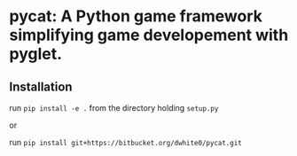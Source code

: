 # pycat: A Python game framework simplifying game developement with pyglet.

## Installation

run ```pip install -e .``` from the directory holding ```setup.py```

or

run `pip install git+https://bitbucket.org/dwhite0/pycat.git`
